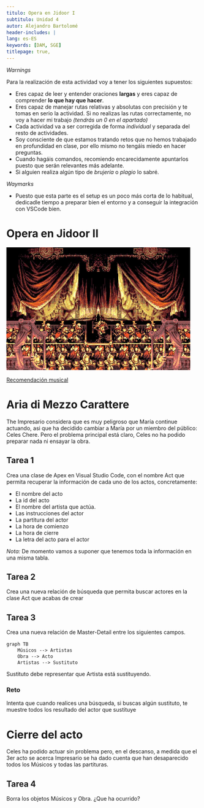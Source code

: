 ```yaml
---
titulo: Opera en Jidoor I
subtitulo: Unidad 4
autor: Alejandro Bartolomé
header-includes: |
lang: es-ES
keywords: [DAM, SGE]
titlepage: true,
---
```




*Warnings*

Para la realización de esta actividad voy a tener los siguientes supuestos:
+ Eres capaz de leer y entender oraciones **largas** y eres capaz de comprender **lo que hay que hacer**.
+ Eres capaz de manejar rutas relativas y absolutas con precisión y te tomas en serio la actividad. Si no realizas las rutas correctamente, no voy a hacer mi trabajo *(tendrás un 0 en el apartado)*
+ Cada actividad va a ser corregida de forma *individual* y separada del resto de actividades.
+ Soy consciente de que estamos tratando retos que no hemos trabajado en profundidad en clase, por ello mismo no tengáis miedo en hacer preguntas.
+ Cuando hagáis comandos, recomiendo encarecidamente apuntarlos puesto que serán relevantes más adelante.
+ Si alguien realiza algún tipo de *brujería* o *plagio* lo sabré.

*Waymarks*
+ Puesto que esta parte es el setup es un poco más corta de lo habitual, dedicadle tiempo a preparar bien el entorno y a conseguir la integración con VSCode bien.

Opera en Jidoor II
==============================

![UODM](img/opera.png.jpg)

[Recomendación musical](https://www.youtube.com/watch?v=yYzq0am3B4I)


# Aria di Mezzo Carattere

The Impresario considera que es muy peligroso que María continue actuando, asi que ha decidido cambiar a María por un miembro del público: Celes Chere. Pero el problema principal está claro, Celes no ha podido preparar nada ni ensayar la obra. 

## Tarea 1

Crea una clase de Apex en Visual Studio Code, con el nombre Act que permita recuperar la información de cada uno de los actos, concretamente:

+ El nombre del acto 
+ La id del acto 
+ El nombre del artista que actúa.
+ Las instrucciones del actor
+ La partitura del actor
+ La hora de comienzo
+ La hora de cierre
+ La letra del acto para el actor

*Nota:* De momento vamos a suponer que tenemos toda la información en una misma tabla.

## Tarea 2

Crea una nueva relación de búsqueda que permita buscar actores en la clase Act que acabas de crear

## Tarea 3

Crea una nueva relación de Master-Detail entre los siguientes campos.

```mermaid
graph TB
    Músicos --> Artistas
    Obra --> Acto
    Artistas --> Sustituto
```

Sustituto debe representar que Artista está sustituyendo.

### Reto
Intenta que cuando realices una búsqueda, si buscas algún sustituto, te muestre todos los resultado del actor que sustituye


# Cierre del acto

Celes ha podido actuar sin problema pero, en el descanso, a medida que el 3er acto se acerca Impresario se ha dado cuenta que han desaparecido todos los Músicos y todas las partituras.

## Tarea 4

Borra los objetos Músicos y Obra. ¿Que ha ocurrido?